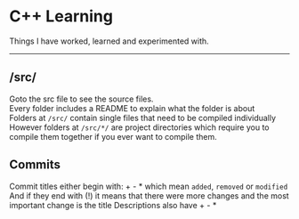 # C++ Learning
Things I have worked, learned and experimented with.

*** 

## /src/
Goto the src file to see the source files.  
Every folder includes a README to explain what the folder is about  
Folders at `/src/` contain single files that need to be compiled individually  
However folders at `/src/*/` are project directories which require you to  
compile them together if you ever want to compile them.

## Commits
Commit titles either begin with: + - * which mean `added`, `removed` or `modified`  
And if they end with (!) it means that there were more changes  and the most important change is the title
Descriptions also have + - *

